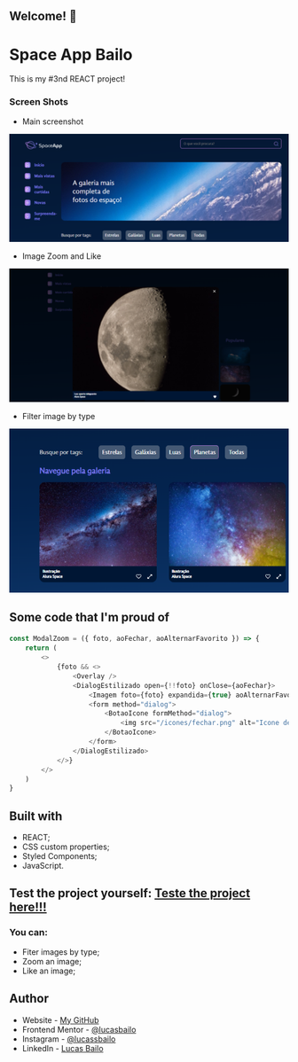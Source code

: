 ## Welcome! 👋

# Space App Bailo

This is my #3nd REACT project!

### Screen Shots
- Main screenshot

![](./public/SS/Home.png)

- Image Zoom and Like

![](./public/SS/Zomm.png)

- Filter image by type

![](./public/SS/filter.png)


## Some code that I'm proud of
```js
const ModalZoom = ({ foto, aoFechar, aoAlternarFavorito }) => {
    return (
        <>
            {foto && <>
                <Overlay />
                <DialogEstilizado open={!!foto} onClose={aoFechar}>
                    <Imagem foto={foto} expandida={true} aoAlternarFavorito={aoAlternarFavorito}/>
                    <form method="dialog">
                        <BotaoIcone formMethod="dialog">
                            <img src="/icones/fechar.png" alt="Icone de fechar" />
                        </BotaoIcone>
                    </form>
                </DialogEstilizado>
            </>}
        </>
    )
}
```

## Built with

- REACT;
- CSS custom properties;
- Styled Components;
- JavaScript.

## Test the project yourself: [Teste the project here!!!](#)

### You can:

- Fiter images by type;
- Zoom an image;
- Like an image;

## Author

- Website - [My GitHub](https://github.com/lucasbailo)
- Frontend Mentor - [@lucasbailo](https://www.frontendmentor.io/profile/lucasbailo)
- Instagram - [@lucassbailo](https://www.instagram.com/lucassbailo/)
- LinkedIn - [Lucas Bailo](https://www.linkedin.com/in/lcsbailo)